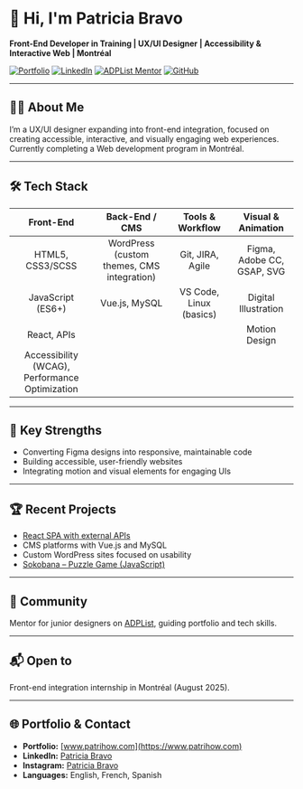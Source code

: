 # 👋 Hi, I'm Patricia Bravo

**Front-End Developer in Training | UX/UI Designer | Accessibility & Interactive Web | Montréal**

[![Portfolio](https://img.shields.io/badge/Portfolio-patrihow.com-blue)](https://www.patrihow.com)
[![LinkedIn](https://img.shields.io/badge/LinkedIn-PatriciaBravo-blue)](https://www.linkedin.com/in/patrihow)
[![ADPList Mentor](https://img.shields.io/badge/Mentor-ADPList-blue)](https://adplist.org/mentors/patricia-bravo)
[![GitHub](https://img.shields.io/badge/GitHub-@patrihow-black)](https://github.com/patrihow)

---

## 👩‍💻 About Me

I’m a UX/UI designer expanding into front-end integration, focused on creating accessible, interactive, and visually engaging web experiences. Currently completing a Web development program in Montréal.

---

## 🛠️ Tech Stack

| Front-End      | Back-End / CMS     | Tools & Workflow      | Visual & Animation     |
|:--------------:|:------------------:|:---------------------:|:----------------------:|
| HTML5, CSS3/SCSS | WordPress (custom themes, CMS integration) | Git, JIRA, Agile | Figma, Adobe CC, GSAP, SVG |
| JavaScript (ES6+) | Vue.js, MySQL    | VS Code, Linux (basics) | Digital Illustration   |
| React, APIs    |                    |                       | Motion Design          |
| Accessibility (WCAG), Performance Optimization | | | |

---

## 🚀 Key Strengths

- Converting Figma designs into responsive, maintainable code
- Building accessible, user-friendly websites
- Integrating motion and visual elements for engaging UIs

---

## 🏆 Recent Projects

- [React SPA with external APIs](https://github.com/patrihow/ghibli-catalogue)
- CMS platforms with Vue.js and MySQL
- Custom WordPress sites focused on usability
- [Sokobana – Puzzle Game (JavaScript)](https://github.com/patrihow/sokobana)

---

## 🌱 Community

Mentor for junior designers on [ADPList](https://adplist.org/mentors/patricia-bravo), guiding portfolio and tech skills.

---

## 📬 Open to

Front-end integration internship in Montréal (August 2025).

---

## 🌐 Portfolio & Contact

- **Portfolio:** [www.patrihow.com](https://www.patrihow.com)
- **LinkedIn:** [Patricia Bravo](https://www.linkedin.com/in/patrihow)
- **Instagram:** [Patricia Bravo](https://www.instagram.com/patrihow/)
- **Languages:** English, French, Spanish

